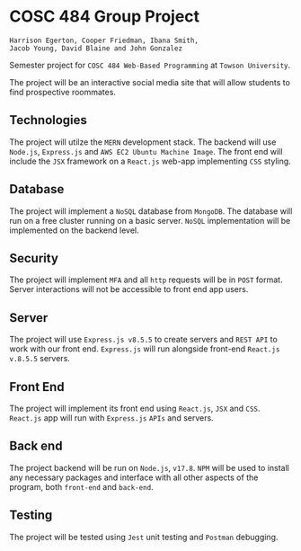 # COSC 484 Group Project
```
Harrison Egerton, Cooper Friedman, Ibana Smith,
Jacob Young, David Blaine and John Gonzalez
```
Semester project for `COSC 484 Web-Based Programming` at `Towson University`.

The project will be an interactive social media site that will 
allow students to find prospective roommates. 

## Technologies

The project will utilze the `MERN` development stack. The backend will use `Node.js`, `Express.js` and 
`AWS EC2 Ubuntu Machine Image`.  The front end will include the `JSX` framework on a `React.js` web-app implementing 
`CSS` styling.

## Database

The project will implement a `NoSQL` database from `MongoDB`. The database will run on a free
cluster running on a basic server. `NoSQL` implementation will be implemented on the backend 
level. 

## Security

The project will implement `MFA` and all `http` requests will be in `POST` format. Server
interactions will not be accessible to front end app users.

## Server

The project will use `Express.js v8.5.5`  to create servers and `REST API` to work with our front end. 
`Express.js` will run alongside front-end `React.js v.8.5.5` servers.

## Front End

The project will implement its front end using `React.js`, `JSX` and `CSS`. `React.js` app will run
with `Express.js` `APIs` and servers.

## Back end

The project backend will be run on `Node.js`, `v17.8`. `NPM` will be used to install any necessary packages
and interface with all other aspects of the program, both `front-end` and `back-end`.

## Testing

The project will be tested using `Jest` unit testing and `Postman` debugging.